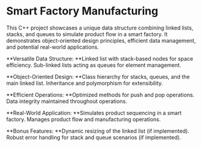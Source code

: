 # Smart Factory Manufacturing
This C++ project showcases a unique data structure combining linked lists, stacks, and queues to simulate product flow in a smart factory. It demonstrates object-oriented design principles, efficient data management, and potential real-world applications.


**Versatile Data Structure:
**Linked list with stack-based nodes for space efficiency.
Sub-linked lists acting as queues for element management.

**Object-Oriented Design:
**Class hierarchy for stacks, queues, and the main linked list.
Inheritance and polymorphism for extensibility.

**Efficient Operations:
**Optimized methods for push and pop operations.
Data integrity maintained throughout operations.

**Real-World Application:
**Simulates product sequencing in a smart factory.
Manages product flow and manufacturing operations.

**Bonus Features:
**Dynamic resizing of the linked list (if implemented).
Robust error handling for stack and queue scenarios (if implemented).
